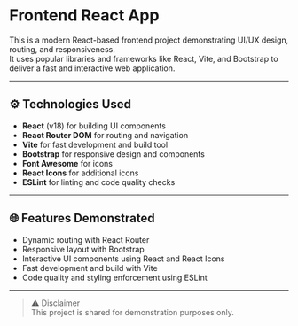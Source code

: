 # Frontend React App

This is a modern React-based frontend project demonstrating UI/UX design, routing, and responsiveness.  
It uses popular libraries and frameworks like React, Vite, and Bootstrap to deliver a fast and interactive web application.

---

## ⚙️ Technologies Used

- **React** (v18) for building UI components
- **React Router DOM** for routing and navigation
- **Vite** for fast development and build tool
- **Bootstrap** for responsive design and components
- **Font Awesome** for icons
- **React Icons** for additional icons
- **ESLint** for linting and code quality checks

---

## 🌐 Features Demonstrated

- Dynamic routing with React Router
- Responsive layout with Bootstrap
- Interactive UI components using React and React Icons
- Fast development and build with Vite
- Code quality and styling enforcement using ESLint

---

> ⚠️ Disclaimer  
> This project is shared for demonstration purposes only.  